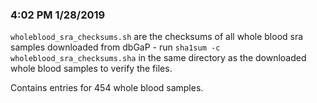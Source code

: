 ### 4:02 PM 1/28/2019
`wholeblood_sra_checksums.sh` are the checksums of all whole blood sra samples downloaded from dbGaP - run `sha1sum -c wholeblood_sra_checksums.sha` in the same directory as the downloaded whole blood samples to verify the files.

Contains entries for 454 whole blood samples.
